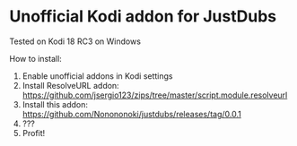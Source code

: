 # Unofficial Kodi addon for JustDubs

Tested on Kodi 18 RC3 on Windows

How to install:
1. Enable unofficial addons in Kodi settings
2. Install ResolveURL addon: https://github.com/jsergio123/zips/tree/master/script.module.resolveurl
3. Install this addon: https://github.com/Nonononoki/justdubs/releases/tag/0.0.1
4. ???
5. Profit!
